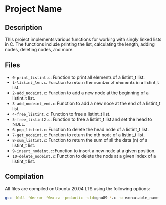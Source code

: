 # Project Name

## Description

This project implements various functions for working with singly linked lists in C. The functions include printing the list, calculating the length, adding nodes, deleting nodes, and more.

## Files

- `0-print_listint.c`: Function to print all elements of a listint_t list.
- `1-listint_len.c`: Function to return the number of elements in a listint_t list.
- `2-add_nodeint.c`: Function to add a new node at the beginning of a listint_t list.
- `3-add_nodeint_end.c`: Function to add a new node at the end of a listint_t list.
- `4-free_listint.c`: Function to free a listint_t list.
- `5-free_listint2.c`: Function to free a listint_t list and set the head to NULL.
- `6-pop_listint.c`: Function to delete the head node of a listint_t list.
- `7-get_nodeint.c`: Function to return the nth node of a listint_t list.
- `8-sum_listint.c`: Function to return the sum of all the data (n) of a listint_t list.
- `9-insert_nodeint.c`: Function to insert a new node at a given position.
- `10-delete_nodeint.c`: Function to delete the node at a given index of a listint_t list.

## Compilation

All files are compiled on Ubuntu 20.04 LTS using the following options:

```bash
gcc -Wall -Werror -Wextra -pedantic -std=gnu89 *.c -o executable_name

